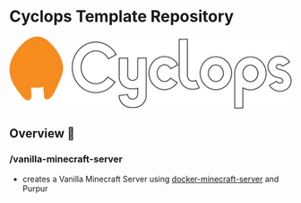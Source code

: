 # Cyclops Template Repository

![Cyclops Logo](cyclops-simplistic.png "Cyclops Logo")

## Overview 📜

### /vanilla-minecraft-server

- creates a Vanilla Minecraft Server using [docker-minecraft-server](https://github.com/itzg/docker-minecraft-server) and Purpur

